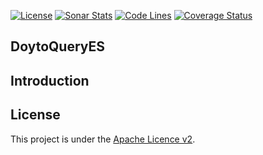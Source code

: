 [![License](https://img.shields.io/:license-apache-brightgreen.svg)](https://www.apache.org/licenses/LICENSE-2.0.html)
[![Sonar Stats](https://sonarcloud.io/api/project_badges/measure?project=win.doyto%3Adoyto-query-es-repo&metric=alert_status)](https://sonarcloud.io/dashboard?id=win.doyto%3Adoyto-query-es-repo)
[![Code Lines](https://sonarcloud.io/api/project_badges/measure?project=win.doyto%3Adoyto-query-es-repo&metric=ncloc)](https://sonarcloud.io/component_measures?id=win.doyto%3Adoyto-query-es-repo&metric=ncloc)
[![Coverage Status](https://sonarcloud.io/api/project_badges/measure?project=win.doyto%3Adoyto-query-es-repo&metric=coverage)](https://sonarcloud.io/component_measures?id=win.doyto%3Adoyto-query-es-repo&metric=coverage)

DoytoQueryES
---

## Introduction

License
-------
This project is under the [Apache Licence v2](https://www.apache.org/licenses/LICENSE-2.0).
